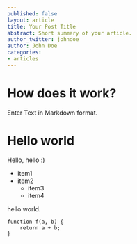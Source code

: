 ```yaml
---
published: false
layout: article
title: Your Post Title
abstract: Short summary of your article.
author_twitter: johndoe
author: John Doe
categories:
- articles
---
```


# How does it work?

Enter Text in Markdown format.

# Hello world

Hello, hello :)

- item1
- item2
  * item3
  * item4

hello world.

    function f(a, b) {
    	return a + b;
    }